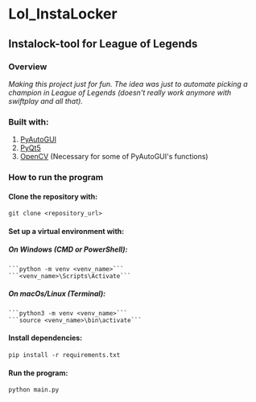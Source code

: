 # Lol_InstaLocker
## Instalock-tool for League of Legends

### Overview
*Making this project just for fun. The idea was just to automate picking a champion in League of Legends (doesn't really work anymore with swiftplay and all that).*

### Built with:
  1. [PyAutoGUI](https://pyautogui.readthedocs.io/en/latest/)
  2. [PyQt5](https://pypi.org/project/PyQt5/)
  3. [OpenCV](https://opencv.org/) (Necessary for some of PyAutoGUI's functions)

### How to run the program

#### Clone the repository with:
  ```git clone <repository_url>```

#### Set up a virtual environment with:
  ##### On Windows (CMD or PowerShell):
    ```python -m venv <venv_name>```
    ```<venv_name>\Scripts\Activate```
  ##### On macOs/Linux (Terminal):
    ```python3 -m venv <venv_name>```
    ```source <venv_name>\bin\activate```

#### Install dependencies:
  ```pip install -r requirements.txt```

#### Run the program:
  ```python main.py```
  
